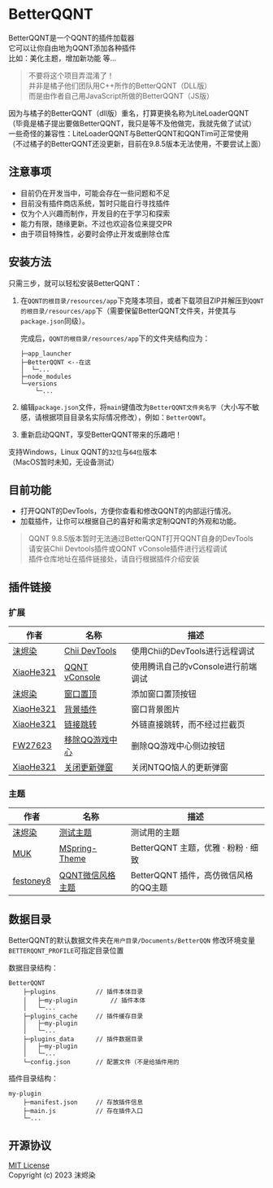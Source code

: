 # BetterQQNT

BetterQQNT是一个QQNT的插件加载器  
它可以让你自由地为QQNT添加各种插件  
比如：美化主题，增加新功能 等...

> 不要将这个项目弄混淆了！  
> 并非是橘子他们团队用C++所作的BetterQQNT（DLL版）  
> 而是由作者自己用JavaScript所做的BetterQQNT（JS版）

因为与橘子的BetterQQNT（dll版）重名，打算更换名称为LiteLoaderQQNT  
（毕竟是橘子提出要做BetterQQNT，我只是等不及他做完，我就先做了试试）  
一些奇怪的兼容性：LiteLoaderQQNT与BetterQQNT和QQNTim可正常使用  
（不过橘子的BetterQQNT还没更新，目前在9.8.5版本无法使用，不要尝试上面）


## 注意事项

- 目前仍在开发当中，可能会存在一些问题和不足
- 目前没有插件商店系统，暂时只能自行寻找插件
- 仅为个人兴趣而制作，开发目的在于学习和探索
- 能力有限，随缘更新。不过也欢迎各位来提交PR
- 由于项目特殊性，必要时会停止开发或删除仓库


## 安装方法

只需三步，就可以轻松安装BetterQQNT：

1. 在`QQNT的根目录/resources/app`下克隆本项目，或者下载项目ZIP并解压到`QQNT的根目录/resources/app`下（需要保留BetterQQNT文件夹，并使其与`package.json`同级）。

   完成后，`QQNT的根目录/resources/app`下的文件夹结构应为：

   ```
   ├─app_launcher
   ├─BetterQQNT <--在这
   │  └─...
   ├─node_modules
   └─versions
       └─...
   ```

2. 编辑`package.json`文件，将`main`键值改为`BetterQQNT文件夹名字`（大小写不敏感，请根据项目目录名实际情况修改），例如：`BetterQQNT`。

3. 重新启动QQNT，享受BetterQQNT带来的乐趣吧！

支持Windows，Linux QQNT的`32位`与`64位`版本  
（MacOS暂时未知，无设备测试）


## 目前功能

- 打开QQNT的DevTools，方便你查看和修改QQNT的内部运行情况。
- 加载插件，让你可以根据自己的喜好和需求定制QQNT的外观和功能。

> QQNT 9.8.5版本暂时无法通过BetterQQNT打开QQNT自身的DevTools  
> 请安装Chii Devtools插件或QQNT vConsole插件进行远程调试  
> 插件仓库地址在插件链接处，请自行根据插件介绍安装


## 插件链接

### 扩展

| 作者                                   | 名称                                                              | 描述                               |
| -------------------------------------- | ----------------------------------------------------------------- | ---------------------------------- |
| [沫烬染](https://github.com/mo-jinran) | [Chii DevTools](https://github.com/mo-jinran/chii-devtools)       | 使用Chii的DevTools进行远程调试     |
| [XiaoHe321](https://github.com/xh321)  | [QQNT vConsole](https://github.com/xh321/BetterQQNT-VConsole)     | 使用腾讯自己的vConsole进行前端调试 |
| [沫烬染](https://github.com/mo-jinran) | [窗口置顶](https://github.com/mo-jinran/window-on-top)            | 添加窗口置顶按钮                   |
| [XiaoHe321](https://github.com/xh321)  | [背景插件](https://github.com/xh321/BetterQQNT-Background-Plugin) | 窗口背景图片                       |
| [XiaoHe321](https://github.com/xh321)  | [链接跳转](https://github.com/xh321/BetterQQNT-Directly-Jump)     | 外链直接跳转，而不经过拦截页       |
| [FW27623](https://github.com/xh321)    | [移除QQ游戏中心](https://github.com/FW27623/remove_qqgame_center) | 删除QQ游戏中心侧边按钮             |
| [XiaoHe321](https://github.com/xh321)  | [关闭更新弹窗](https://github.com/xh321/BetterQQNT-Kill-Update)   | 关闭NTQQ恼人的更新弹窗             |


### 主题

| 作者                                      | 名称                                                                     | 描述                                  |
| ----------------------------------------- | ------------------------------------------------------------------------ | ------------------------------------- |
| [沫烬染](https://github.com/mo-jinran)    | [测试主题](https://github.com/mo-jinran/test-theme)                      | 测试用的主题                          |
| [MUK](https://github.com/MUKAPP)          | [MSpring-Theme](https://github.com/MUKAPP/BetterQQNT-MSpring-Theme)      | BetterQQNT 主题，优雅 · 粉粉 · 细致   |
| [festoney8](https://github.com/festoney8) | [QQNT微信风格主题](https://github.com/festoney8/BetterQQNT-Wechat-Theme) | BetterQQNT 插件，高仿微信风格的QQ主题 |


## 数据目录

BetterQQNT的默认数据文件夹在`用户目录/Documents/BetterQQN`
修改环境变量`BETTERQQNT_PROFILE`可指定目录位置

数据目录结构：
```
BetterQQNT
    ├─plugins           // 插件本体目录
    │   ├─my-plugin         // 插件本体
    │   └─...
    ├─plugins_cache     // 插件缓存目录
    │   ├─my-plugin
    │   └─...
    ├─plugins_data      // 插件数据目录
    │   ├─my-plugin
    │   └─...
    └─config.json       // 配置文件（不是给插件用的
```

插件目录结构：
```
my-plugin
    ├─manifest.json     // 存放插件信息
    ├─main.js           // 存在插件入口
    └─...
```


## 开源协议

[MIT License](./LICENSE)  
Copyright (c) 2023 沫烬染
